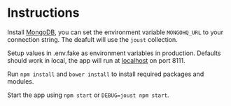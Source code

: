 # Instructions

Install [MongoDB](https://www.mongodb.org/), you can set the environment variable `MONGOHQ_URL` to
your connection string. The deafult will use the `joust` collection.

Setup values in .env.fake as environment variables in production. Defaults should work in local,
the app will run at [localhost](http://localhost:8111) on port 8111.

Run `npm install` and `bower install` to install required packages and modules.

Start the app using `npm start` or `DEBUG=joust npm start`.
